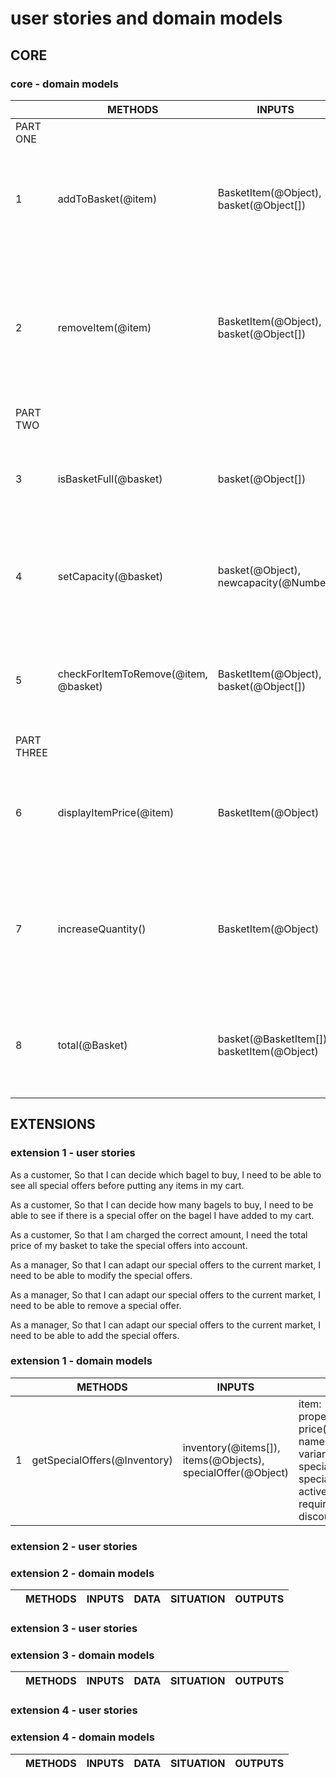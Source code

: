# user stories and domain models

## CORE

### core - domain models

|        | METHODS | INPUTS | DATA | SITUATION | OUTPUTS |
|--------|-|-|-|-|-|
|PART ONE|
|  1 | addToBasket(@item)| BasketItem(@Object), basket(@Object[])|properties: sku(@String), price(@String), name(@String), variant(@String), quantity(@Number)| If item is not already in basket...  If item is not already in basket...| ...show the message 'already in the basket' ...add it, and show a list of all the items in the basket. |
| 2 |removeItem(@item)|BasketItem(@Object), basket(@Object[])|properties: sku(@String), price(@String), name(@String), variant(@String), quantity(@Number)|If the item is found in the basket... If the basket is empty...|...show a list of all the items in the basket, but without the one which was deleted. ...show 'the basket is empty nothing to remove!'|
|PART TWO|
| 3| isBasketFull(@basket)|basket(@Object[]) | BasketItem(@Object): properties: sku(@String), price(@String), name(@String), variant(@String), quantity(@Number)| If basket is full ... If basket is not full...| ...show 'your basket is full!' ...show 'capacity remaining: (@Number) slots'|
| 4| setCapacity(@basket) | basket(@Object), newcapacity(@Number)|properties: capacity(@Number)| If the new capacity is a valid number...  If the new capacity is not a valid number...| ...set the capacity property to the new number ...show 'invalid number'|
| 5 |checkForItemToRemove(@item, @basket)|BasketItem(@Object), basket(@Object[])|item: properties: sku(@String), price(@String), name(@String), variant(@String), quantity(@Number), basket: properties: capacity(@Number)|If the item is not found in the basket... If the item is found in the basket| ...show 'item not found!' ...show 'item found' and call removeItem()
|PART THREE|
| 6| displayItemPrice(@item)| BasketItem(@Object) | properties: sku(@String), price(@String), name(@String), variant(@String), quantity(@Number)| If item has a price property... If the item does not have a price property...|...show the price ...show 'price unknown - message the seller'|
| 7| increaseQuantity()|BasketItem(@Object)|properties: sku(@String), price(@String), name(@String), variant(@String), quantity(@Number)|If the item is already in the basket... if the item is not already in the basket...|...increase its quantity by one ... show 'this item was not found in your basket, would you like to add it?'|
| 8| total(@Basket)|basket(@BasketItem[]), basketItem(@Object)|properties: sku(@String), price(@String), name(@String), variant(@String), quantity(@Number)|If the basket is empty... If the basket is not empty| ...show 'your basket is empty!' ...show the total price of all the items found in the basket|

## EXTENSIONS

### extension 1 - user stories

As a customer,
So that I can decide which bagel to buy,
I need to be able to see all special offers before putting any items in my cart.

As a customer,
So that I can decide how many bagels to buy,
I need to be able to see if there is a special offer on the bagel I have added to my cart.

As a customer,
So that I am charged the correct amount,
I need the total price of my basket to take the special offers into account.

<!--turns out this one is part of extension 3-->
<!-- As a mangager,
So that our customers are satisfied with our special offers,
I need them to see how much they have saved by ordering the necessary amounts. -->

<!--turns out this one would fit extension 3 better-->
<!-- As a mangager,
So that our customers are encouraged to enjoy our special offers,
I need them to see how much they could save by ordering the necessary amounts before they pay. -->

As a manager,
So that I can adapt our special offers to the current market,
I need to be able to modify the special offers.

As a manager,
So that I can adapt our special offers to the current market,
I need to be able to remove a special offer.

As a manager,
So that I can adapt our special offers to the current market,
I need to be able to add the special offers.

### extension 1 - domain models

|        | METHODS | INPUTS | DATA | SITUATION | OUTPUTS |
|--------|-|-|-|-|-|
| 1 | getSpecialOffers(@Inventory)| inventory(@items[]), items(@Objects), specialOffer(@Object)|item: properties:sku(@String), price(@String), name(@String), variant(@String), specialOffer(@Object). specialOffer: properties: active(@Boolean), requiredQuantity(@Integer), discountedPrice(@String)|If there are special offers... If there aren't any special offers| ...a list of special offers ...false|

### extension 2 - user stories

### extension 2 - domain models

|        | METHODS | INPUTS | DATA | SITUATION | OUTPUTS |
|--------|-|-|-|-|-|

### extension 3 - user stories

### extension 3 - domain models

|        | METHODS | INPUTS | DATA | SITUATION | OUTPUTS |
|--------|-|-|-|-|-|

### extension 4 - user stories

### extension 4 - domain models

|        | METHODS | INPUTS | DATA | SITUATION | OUTPUTS |
|--------|-|-|-|-|-|
